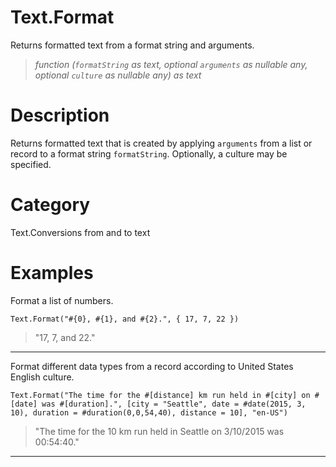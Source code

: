 # Text.Format
Returns formatted text from a format string and arguments.
> _function (<code>formatString</code> as text, optional <code>arguments</code> as nullable any, optional <code>culture</code> as nullable any) as text_

# Description 
Returns formatted text that is created by applying <code>arguments</code> from a list or record to a format string <code>formatString</code>. Optionally, a culture may be specified.
# Category 
Text.Conversions from and to text
# Examples 
Format a list of numbers.
```
Text.Format("#{0}, #{1}, and #{2}.", { 17, 7, 22 })
```
> "17, 7, and 22."
***
Format different data types from a record according to United States English culture.
```
Text.Format("The time for the #[distance] km run held in #[city] on #[date] was #[duration].", [city = "Seattle", date = #date(2015, 3, 10), duration = #duration(0,0,54,40), distance = 10], "en-US")
```
> "The time for the 10 km run held in Seattle on 3/10/2015 was 00:54:40."
***
